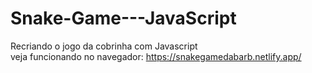 # Snake-Game---JavaScript
Recriando o jogo da cobrinha com Javascript <br>
veja funcionando no navegador: https://snakegamedabarb.netlify.app/
